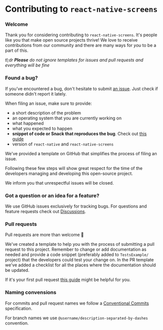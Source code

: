 # Contributing to `react-native-screens`

### Welcome

Thank you for considering contributing to `react-native-screens`. It's people like you that make open source projects thrive! We love to receive contributions from our community and there are many ways for *you* to be a part of this. 

_tl;dr **Please** do not ignore templates for issues and pull requests and everything will be fine_

### Found a bug?

If you’ve encountered a bug, don't hesitate to submit [an issue](https://github.com/software-mansion/react-native-screens/issues). Just check if someone didn't report it lately.

When filing an issue, make sure to provide:
- a short description of the problem
- an operating system that you are currently working on
- what happened
- what you expected to happen
- **snippet of code or Snack that reproduces the bug**. Check out [this guide](https://stackoverflow.com/help/minimal-reproducible-example)
- version of `react-native` and `react-native-screens` 

We've provided a template on GitHub that simplifies the process of filing an issue.

Following these few steps will show great respect for the time of the developers managing and developing this open-source project.

We inform you that unrespectful issues will be closed.

### Got a question or an idea for a feature?

We use GitHub issues exclusively for tracking bugs. For questions and feature requests check out [Discussions](https://github.com/software-mansion/react-native-screens/discussions).

### Pull requests

Pull requests are more than welcome 🚀

We've created a template to help you with the process of submitting a pull request to this project. Remember to change or add documentation as needed and provide a code snippet (preferably added to `TestsExample/` project) that the developers could test your change on. In the PR template we've added a checklist for all the places where the documentation should be updated.

If it's your first pull request [this guide](https://github.com/MarcDiethelm/contributing/blob/master/README.md) might be helpful for you.

### Naming convensions

For commits and pull request names we follow a [Conventional Commits](https://www.conventionalcommits.org/en/v1.0.0/) specification.

For branch names we use `@username/description-separated-by-dashes` convention.
